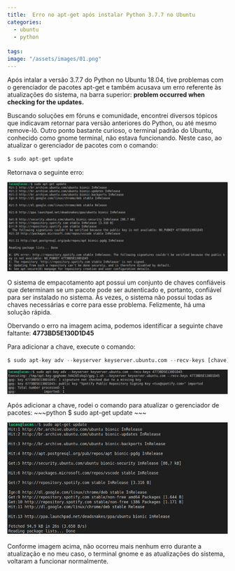 ```yaml
---
title:  Erro no apt-get após instalar Python 3.7.7 no Ubuntu
categories:
  - ubuntu
  - python

tags:
image: "/assets/images/01.png"
---
```



<p>Após intalar a versão 3.7.7 do Python no Ubuntu 18.04, tive problemas com o gerenciador de pacotes apt-get e também acusava um erro referente às atualizações do sistema, na barra superior: <b>problem occurred when checking for the updates.</b></p>

Buscando soluções em fóruns e comunidade, encontrei diversos tópicos que indicavam retornar para versão anteriores do Python, ou até mesmo remove-lô. Outro ponto bastante curioso, o terminal padrão do Ubuntu, conhecido como gnome terminal, não estava funcionando. Neste caso, ao atualizar o gerenciador de pacotes com o comando: 
~~~python
$ sudo apt-get update
~~~
Retornava o seguinte erro:

<p><img class="image-post" src="/assets/images/01.png"></p>

<p>O sistema de empacotamento apt possui um conjunto de chaves confiáveis ​​que determinam se um pacote pode ser autenticado e, portanto, confiável para ser instalado no sistema. Às vezes, o sistema não possui todas as chaves necessárias e corre para esse problema. Felizmente, há uma solução rápida.</p>
<p>Obervando o erro na imagem acima, podemos identificar a seguinte chave faltante: <b>4773BD5E130D1D45</b></p>

Para adicionar a chave, execute o comando:<br> 
~~~python 
$ sudo apt-key adv --keyserver keyserver.ubuntu.com --recv-keys [chave] 
~~~

<p><img class="image-post" src="/assets/images/02.png"></p>
Após adicionar a chave, rodei o comando para atualizar o gerenciador de pacotes:
~~~python
$ sudo apt-get update
~~~


<p><img class="image-post" src="/assets/images/03.png"><br>
<br>
Conforme imagem acima, não ocorreu mais nenhum erro durante a atualização e no meu caso, o terminal gnome e as atualizações do sistema, voltaram a funcionar normalmente.
